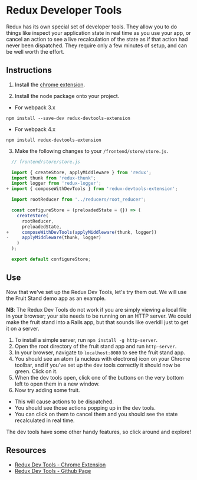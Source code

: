 # Redux Developer Tools
Redux has its own special set of developer tools. They allow you to do things like inspect your application state in real time as you use your app, or cancel an action to see a live recalculation of the state as if that action had never been dispatched. They require only a few minutes of setup, and can be well worth the effort.

## Instructions
1. Install the [chrome extension](https://chrome.google.com/webstore/detail/redux-devtools/lmhkpmbekcpmknklioeibfkpmmfibljd).

2. Install the node package onto your project.

* For webpack 3.x
````
npm install --save-dev redux-devtools-extension
````

* For webpack 4.x
````
npm install redux-devtools-extension
````

3. Make the following changes to your `/frontend/store/store.js`.
```js
  // frontend/store/store.js

  import { createStore, applyMiddleware } from 'redux';
  import thunk from 'redux-thunk';
  import logger from 'redux-logger';
+ import { composeWithDevTools } from 'redux-devtools-extension';

  import rootReducer from '../reducers/root_reducer';

  const configureStore = (preloadedState = {}) => (
    createStore(
      rootReducer,
      preloadedState,
+     composeWithDevTools(applyMiddleware(thunk, logger))
-     applyMiddleware(thunk, logger)
    )
  );

  export default configureStore;
```

## Use
Now that we've set up the Redux Dev Tools, let's try them out. We will use the Fruit Stand demo app as an example.

**NB**: The Redux Dev Tools do not work if you are simply viewing a local file in your browser; your site needs to be running on an HTTP server. We could make the fruit stand into a Rails app, but that sounds like overkill just to get it on a server.

1. To install a simple server, run `npm install -g http-server`.
2. Open the root directory of the fruit stand app and run `http-server`.
3. In your browser, navigate to `localhost:8080` to see the fruit stand app.
4. You should see an atom (a nucleus with electrons) icon on your Chrome toolbar, and if you've set up the dev tools correctly it should now be green. Click on it.
5. When the dev tools open, click one of the buttons on the very bottom left to open them in a new window.
6. Now try adding some fruit.

* This will cause actions to be dispatched.
* You should see those actions popping up in the dev tools.
* You can click on them to cancel them and you should see the state recalculated in real time.

The dev tools have some other handy features, so click around and explore!

## Resources
* [Redux Dev Tools - Chrome Extension](https://chrome.google.com/webstore/detail/redux-devtools/lmhkpmbekcpmknklioeibfkpmmfibljd)
* [Redux Dev Tools - Github Page](https://github.com/gaearon/redux-devtools)